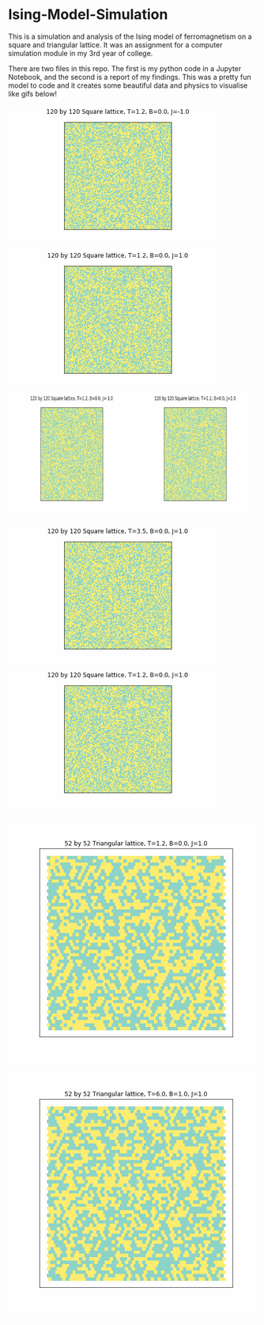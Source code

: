 # Ising-Model-Simulation
This is a simulation and analysis of the Ising model of ferromagnetism on a square and triangular lattice. It was an assignment for a computer simulation module in my 3rd year of college.

There are two files in this repo. The first is my python code in a Jupyter Notebook, and the second is a report of my findings. This was a pretty fun model to code and it creates some beautiful data and physics to visualise like gifs below!

![Alt Text 1](https://github.com/diagonal-hamiltonian/Ising-Model-Simulation/blob/main/squT1.2gs120J-1.0B0.0.gif) ![Alt Text 2](https://github.com/diagonal-hamiltonian/Ising-Model-Simulation/blob/main/squT1.2gs120J1.0B0.0.gif)<img src="https://github.com/diagonal-hamiltonian/Ising-Model-Simulation/blob/main/squT1.2gs120J-1.0B0.0.gif" width="250" height="250"/><img src="https://github.com/diagonal-hamiltonian/Ising-Model-Simulation/blob/main/squT1.2gs120J1.0B0.0.gif" width="250" height="250"/>



![Alt Text 3](https://github.com/diagonal-hamiltonian/Ising-Model-Simulation/blob/main/squT3.5gs120J1.0B0.0.gif) ![Alt Text 4](https://github.com/diagonal-hamiltonian/Ising-Model-Simulation/blob/main/squT1.2gs120J1.0B0.0.gif)

![Alt Text 5](https://github.com/diagonal-hamiltonian/Ising-Model-Simulation/blob/main/triT1.2gs52J1.0B0.0.gif) ![Alt Text 6](https://github.com/diagonal-hamiltonian/Ising-Model-Simulation/blob/main/triT6.0gs52J1.0B1.0.gif)

